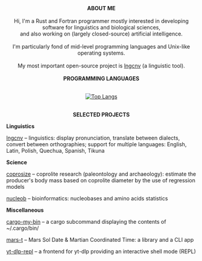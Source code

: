 <div align="center">
<b>ABOUT ME</b>
<br/>
<br/>
Hi, I'm a Rust and Fortran programmer mostly interested in developing software for linguistics and biological sciences,<br/>
and also working on (largely closed-source) artificial intelligence.<br/><br/>
I'm particularly fond of mid-level programming languages and Unix-like operating systems.<br/><br/>
My most important open-source project is <a href="https://github.com/piotrbajdek/lngcnv">lngcnv</a> (a linguistic tool).
<br/>
<br/>
<b>PROGRAMMING LANGUAGES</b>
<br/>
<br/>

[![Top Langs](https://github-readme-stats.vercel.app/api/top-langs/?username=piotrbajdek&layout=donut&hide_title=true&langs_count=10)](https://github.com/anuraghazra/github-readme-stats)

<br/>
<b>SELECTED PROJECTS</b>
</div>

**Linguistics**

[lngcnv](https://github.com/piotrbajdek/lngcnv) – linguistics: display pronunciation, translate between dialects, convert between orthographies; support for multiple languages: English, Latin, Polish, Quechua, Spanish, Tikuna

**Science**

[coprosize](https://github.com/piotrbajdek/coprosize) – coprolite research (paleontology and archaeology): estimate the producer's body mass based on coprolite diameter by the use of regression models

[nucleob](https://github.com/piotrbajdek/nucleob) – bioinformatics: nucleobases and amino acids statistics

**Miscellaneous**

[cargo-my-bin](https://github.com/piotrbajdek/cargo-my-bin) – a cargo subcommand displaying the contents of ~/.cargo/bin/

[mars-t](https://github.com/piotrbajdek/mars-t) – Mars Sol Date & Martian Coordinated Time: a library and a CLI app

[yt-dlp-repl](https://github.com/piotrbajdek/yt-dlp-repl) – a frontend for yt-dlp providing an interactive shell mode (REPL)
